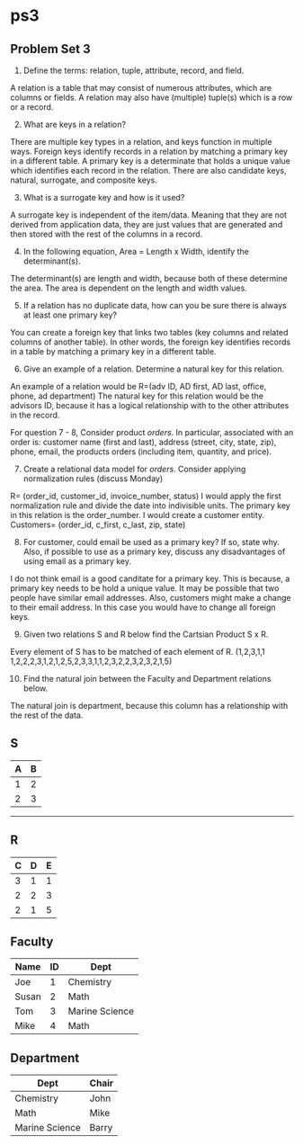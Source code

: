 # ps3

## Problem Set 3 

1. Define the terms: relation, tuple, attribute, record, and field.

  A relation is a table that may consist of numerous attributes, which are columns or fields. A relation may also have (multiple) tuple(s) which is a row or a record. 
  
2. What are keys in a relation?

  There are multiple key types in a relation, and keys function in multiple ways. Foreign keys identify records in a relation by      matching a primary key in a different table. A primary key is a determinate that holds a unique value which identifies each record in the relation. There are also candidate keys, natural, surrogate, and composite keys.  
  
3. What is a surrogate key and how is it used?

  A surrogate key is independent of the item/data. Meaning that they are not derived from application data, they are just values that are generated and then stored with the rest of the columns in a record. 

4. In the following equation, Area = Length x Width, identify the determinant(s).

  The determinant(s) are length and width, because both of these determine the area. The area is dependent on the length and width values. 

5. If a relation has no duplicate data, how can you be sure there is always at least one primary key?

  You can create a foreign key that links two tables (key columns and related columns of another table). In other words, the foreign key identifies records in a table by matching a primary key in a different table. 

6. Give an example of a relation.  Determine a natural key for this relation.

  An example of a relation would be R=(adv ID, AD first, AD last, office, phone, ad department) The natural key for this relation would be the advisors ID, because it has a logical relationship with to the other attributes in the record. 

  For question 7 - 8, Consider product *orders*.  In particular, associated with an order is: customer name (first and last), address (street, city, state, zip), phone, email, the products orders (including item, quantity, and price).  

7. Create a relational data model for *orders*.  Consider applying normalization rules (discuss Monday)

  R= (order_id, customer_id, invoice_number, status)
  I would apply the first normalization rule and divide the date into indivisible units. The primary key in this relation is the order_number. I would create a customer entity. Customers= (order_id, c_first, c_last, zip, state) 
 
8. For customer, could email be used as a primary key?  If so, state why.  Also, if possible to use as a primary key, discuss any disadvantages of using email as a primary key.

  I do not think email is a good canditate for a primary key. This is because, a primary key needs to be hold a unique value. It may be possible that two people have similar email addresses. Also, customers might make a change to their email address. In this case you would have to change all foreign keys. 

9. Given two relations S and R below find the Cartsian Product S x R.

  Every element of S has to be matched of each element of R. (1,2,3,1,1 1,2,2,2,3,1,2,1,2,5,2,3,3,1,1,2,3,2,2,3,2,3,2,1,5)
  
10. Find the natural join between the Faculty and Department relations below.

  The natural join is department, because this column has a relationship with the rest of the data. 

 
S
--------------
| A | B |
|---|---|
| 1 | 2 |
| 2 | 3 |
---------

R
------------
| C | D | E |
|---|---|---|
| 3 | 1 | 1 |
| 2 | 2 | 3 |
| 2 | 1 | 5 |



Faculty
--------------
| Name | ID | Dept |
|-------|----|----------------|
| Joe | 1 | Chemistry |
| Susan | 2 | Math |
| Tom | 3 | Marine Science |
| Mike | 4 | Math |


Department
------------
| Dept | Chair  |
|---|---|
| Chemistry | John |
| Math | Mike |
| Marine Science | Barry |
